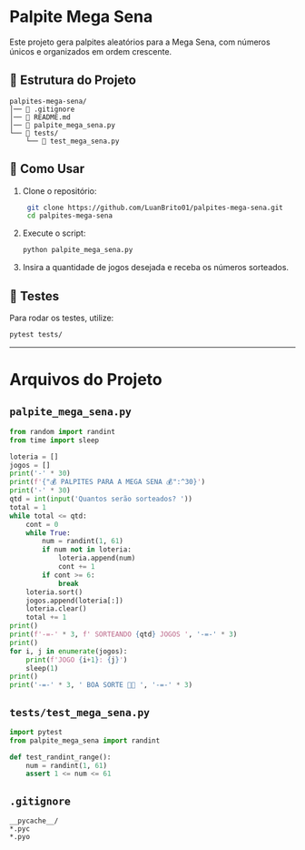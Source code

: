 # Palpite Mega Sena

Este projeto gera palpites aleatórios para a Mega Sena, com números únicos e organizados em ordem crescente.

## 📂 Estrutura do Projeto

```
palpites-mega-sena/
│── 📄 .gitignore
│── 📄 README.md
│── 📄 palpite_mega_sena.py
└── 📂 tests/
    └── 📄 test_mega_sena.py
```

## 🚀 Como Usar

1. Clone o repositório:
   ```bash
    git clone https://github.com/LuanBrito01/palpites-mega-sena.git
    cd palpites-mega-sena

   ```

2. Execute o script:
   ```bash
   python palpite_mega_sena.py
   ```

3. Insira a quantidade de jogos desejada e receba os números sorteados.

## 🧪 Testes

Para rodar os testes, utilize:
```bash
pytest tests/
```

---

# Arquivos do Projeto

## `palpite_mega_sena.py`

```python
from random import randint
from time import sleep

loteria = []
jogos = []
print('-' * 30)
print(f'{"💰 PALPITES PARA A MEGA SENA 💰":^30}')
print('-' * 30)
qtd = int(input('Quantos serão sorteados? '))
total = 1
while total <= qtd:
    cont = 0
    while True:
        num = randint(1, 61)
        if num not in loteria:
            loteria.append(num)
            cont += 1
        if cont >= 6:
            break
    loteria.sort()
    jogos.append(loteria[:])
    loteria.clear()
    total += 1
print()
print(f'-=-' * 3, f' SORTEANDO {qtd} JOGOS ', '-=-' * 3)
print()
for i, j in enumerate(jogos):
    print(f'JOGO {i+1}: {j}')
    sleep(1)
print()
print('-=-' * 3, ' BOA SORTE 🤞🤩 ', '-=-' * 3)
```

## `tests/test_mega_sena.py`

```python
import pytest
from palpite_mega_sena import randint

def test_randint_range():
    num = randint(1, 61)
    assert 1 <= num <= 61
```

## `.gitignore`

```
__pycache__/
*.pyc
*.pyo
```
